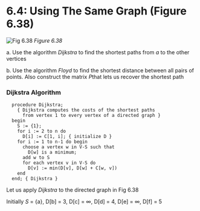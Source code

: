 # 6.4: Using The Same Graph (Figure 6.38)

  ![Fig 6.38](https://raw.github.com/meaganewaller/data-structures-and-algorithms/master/img/fig-6-38.gif)
  *Figure 6.38*

  a. Use the algorithm *Dijkstra* to find the shortest paths from *a* to the other vertices

  b. Use the algorithm *Floyd* to find the shortest distance between all pairs of points. Also construct the matrix *P*that lets us recover the shortest path

### Dijkstra Algorithm


````
  procedure Dijkstra;
    { Dijkstra computes the costs of the shortest paths
      from vertex 1 to every vertex of a directed graph }
  begin
    S := {1};
    for i := 2 to n do
      D[i] := C[1, i]; { initialize D }
    for i := 1 to n-1 do begin
      choose a vertex w in V-S such that
        D[w] is a minimum;
      add w to S
      for each vertex v in V-S do
        D[v] := min(D[v], D[w] + C[w, v])
    end
  end; { Dijkstra }
````


Let us apply *Dijkstra* to the directed graph in Fig 6.38

Initially *S* = {a}, D[b] = 3, D[c] = &infin;, D[d] = 4, D[e] = &infin;, D[f] = 5


